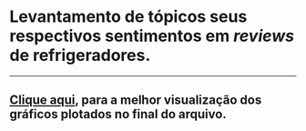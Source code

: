 # Levantamento de tópicos seus respectivos sentimentos em *reviews* de refrigeradores.
---
## [Clique aqui](https://nbviewer.jupyter.org/github/renandantasp/levantamento_de_aspectos_em_reviews/blob/master/Levantamento%20de%20T%C3%B3picos.ipynb), para a melhor visualização dos gráficos plotados no final do arquivo.
